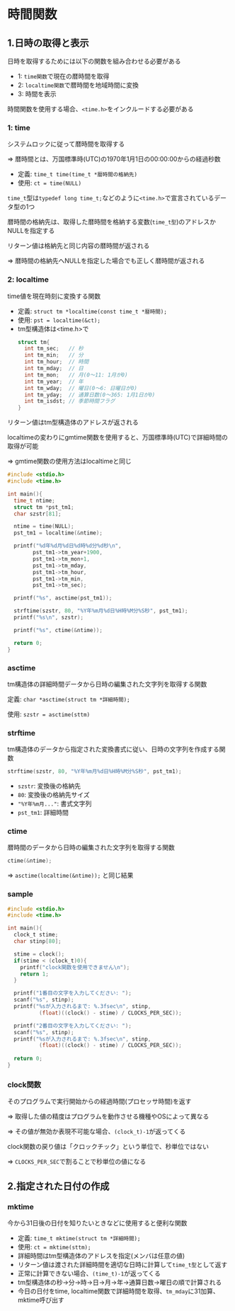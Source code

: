 # 時間関数

## 1.日時の取得と表示
日時を取得するためには以下の関数を組み合わせる必要がある

- 1: `time関数`で現在の暦時間を取得
- 2: `localtime関数`で暦時間を地域時間に変換
- 3: 時間を表示

時間関数を使用する場合、`<time.h>`をインクルードする必要がある  

### 1: time
システムロックに従って暦時間を取得する

=> 暦時間とは、万国標準時(UTC)の1970年1月1日の00:00:00からの経過秒数

- 定義: `time_t time(time_t *暦時間の格納先)`
- 使用: `ct = time(NULL)`

`time_t`型は`typedef long time_t;`などのように`<time.h>`で宣言されているデータ型の1つ

暦時間の格納先は、取得した暦時間を格納する変数(`time_t型`)のアドレスかNULLを指定する

リターン値は格納先と同じ内容の暦時間が返される

=> 暦時間の格納先へNULLを指定した場合でも正しく暦時間が返される

### 2: localtime
time値を現在時刻に変換する関数

- 定義: `struct tm *localtime(const time_t *暦時間);`
- 使用: `pst = localtime(&ct);`
- tm型構造体は<time.h>で
  ```c
  struct tm{
    int tm_sec;   // 秒
    int tm_min;   // 分
    int tm_hour;  // 時間
    int tm_mday;  // 日
    int tm_mon;   // 月(0～11: 1月が0)
    int tm_year;  // 年
    int tm_wday;  // 曜日(0～6: 日曜日が0)
    int tm_yday;  // 通算日数(0～365: 1月1日が0)
    int tm_isdst; // 季節時間フラグ
  }
  ```
リターン値はtm型構造体のアドレスが返される

localtimeの変わりにgmtime関数を使用すると、万国標準時(UTC)で詳細時間の取得が可能

=> gmtime関数の使用方法はlocaltimeと同じ

```c
#include <stdio.h>
#include <time.h>

int main(){
  time_t ntime;
  struct tm *pst_tm1;
  char szstr[81];

  ntime = time(NULL);
  pst_tm1 = localtime(&ntime);

  printf("%d年%d月%d日%d時%d分%d秒\n",
        pst_tm1->tm_year+1900,
        pst_tm1->tm_mon+1,
        pst_tm1->tm_mday,
        pst_tm1->tm_hour,
        pst_tm1->tm_min,
        pst_tm1->tm_sec);

  printf("%s", asctime(pst_tm1));

  strftime(szstr, 80, "%Y年%m月%d日%H時%M分%S秒", pst_tm1);
  printf("%s\n", szstr);

  printf("%s", ctime(&ntime));

  return 0;
}
```

### asctime

tm構造体の詳細時間データから日時の編集された文字列を取得する関数

定義: `char *asctime(struct tm *詳細時間);`

使用: `szstr = asctime(sttm)`

### strftime

tm構造体のデータから指定された変換書式に従い、日時の文字列を作成する関数

```c
strftime(szstr, 80, "%Y年%m月%d日%H時%M分%S秒", pst_tm1);
```
- `szstr`: 変換後の格納先
- `80`: 変換後の格納先サイズ
- `"%Y年%m月..."`: 書式文字列
- `pst_tm1`: 詳細時間

### ctime

暦時間のデータから日時の編集された文字列を取得する関数

```c
ctime(&ntime);
```
=> `asctime(localtime(&ntime));` と同じ結果

### sample
```c
#include <stdio.h>
#include <time.h>

int main(){
  clock_t stime;
  char stinp[80];

  stime = clock();
  if(stime < (clock_t)0){
    printf("clock関数を使用できません\n");
    return 1;
  }

  printf("1番目の文字を入力してください: ");
  scanf("%s", stinp);
  printf("%sが入力されるまで: %.3fsec\n", stinp, 
          (float)((clock() - stime) / CLOCKS_PER_SEC));

  printf("2番目の文字を入力してください: ");
  scanf("%s", stinp);
  printf("%sが入力されるまで: %.3fsec\n", stinp, 
          (float)((clock() - stime) / CLOCKS_PER_SEC));
 
  return 0;
}
```
### clock関数
そのプログラムで実行開始からの経過時間(プロセッサ時間)を返す

=> 取得した値の精度はプログラムを動作させる機種やOSによって異なる

=> その値が無効か表現不可能な場合、`(clock_t)-1`が返ってくる

clock関数の戻り値は「クロックチック」という単位で、秒単位ではない

=> `CLOCKS_PER_SEC`で割ることで秒単位の値になる

## 2.指定された日付の作成

### mktime
今から31日後の日付を知りたいときなどに使用すると便利な関数

- 定義: `time_t mktime(struct tm *詳細時間);`
- 使用: `ct = mktime(sttm);`
- 詳細時間はtm型構造体のアドレスを指定(メンバは任意の値)
- リターン値は渡された詳細時間を適切な日時に計算して`time_t型`として返す
- 正常に計算できない場合、`(time_t)-1`が返ってくる
- tm型構造体の秒→分→時→日→月→年→通算日数→曜日の順で計算される
- 今日の日付をtime, localtime関数で詳細時間を取得、`tm_mday`に31加算、mktime呼び出す

